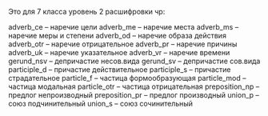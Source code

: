 Это для 7 класса уровень 2
расшифровки чр:

adverb_ce – наречие цели
adverb_me – наречие места
adverb_ms – наречие меры и степени
adverb_od – наречие образа действия
adverb_otr – наречие отрицательное
adverb_pr – наречие причины
adverb_uk – наречие указательное
adverb_vr – наречие времени
gerund_nsv – депричастие несов.вида
gerund_sv – депричастие сов.вида
participle_d – причастие действительное
participle_s – причастие страдательное
particle_f – частица формообразующая
particle_mod – частица модальная
particle_otr – частица отрицательная
preposition_np – предлог непроизводный
preposition_pr – предлог производный
union_p – союз подчинительный
union_s – союз сочинительный
